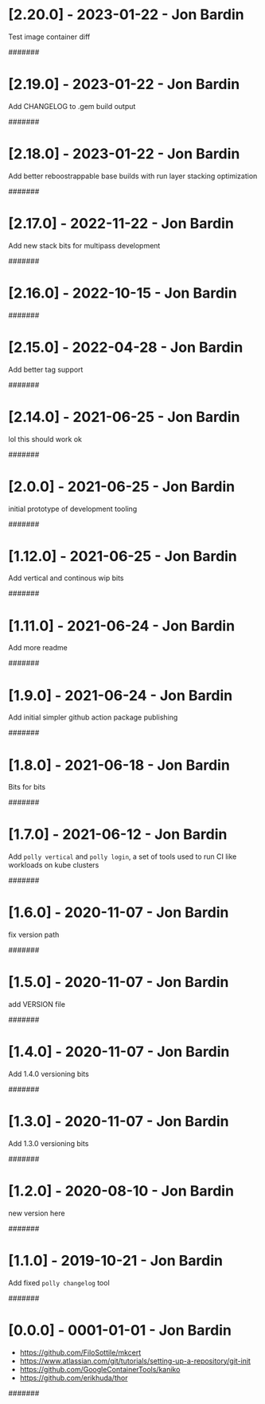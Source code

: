 # [2.20.0] - 2023-01-22 - Jon Bardin

Test image container diff

#######

# [2.19.0] - 2023-01-22 - Jon Bardin

Add CHANGELOG to .gem build output

#######

# [2.18.0] - 2023-01-22 - Jon Bardin

Add better reboostrappable base builds with run layer stacking optimization

#######

# [2.17.0] - 2022-11-22 - Jon Bardin

Add new stack bits for multipass development

#######

# [2.16.0] - 2022-10-15 - Jon Bardin



#######

# [2.15.0] - 2022-04-28 - Jon Bardin

Add better tag support

#######

# [2.14.0] - 2021-06-25 - Jon Bardin

lol this should work ok

#######

# [2.0.0] - 2021-06-25 - Jon Bardin

initial prototype of development tooling

#######

# [1.12.0] - 2021-06-25 - Jon Bardin

Add vertical and continous wip bits

#######

# [1.11.0] - 2021-06-24 - Jon Bardin

Add more readme

#######

# [1.9.0] - 2021-06-24 - Jon Bardin

Add initial simpler github action package publishing

#######

# [1.8.0] - 2021-06-18 - Jon Bardin

Bits for bits

#######

# [1.7.0] - 2021-06-12 - Jon Bardin

Add `polly vertical` and `polly login`, a set of tools used to run CI like workloads on kube clusters

#######

# [1.6.0] - 2020-11-07 - Jon Bardin

fix version path

#######

# [1.5.0] - 2020-11-07 - Jon Bardin

add VERSION file

#######

# [1.4.0] - 2020-11-07 - Jon Bardin

Add 1.4.0 versioning bits

#######

# [1.3.0] - 2020-11-07 - Jon Bardin

Add 1.3.0 versioning bits

#######

# [1.2.0] - 2020-08-10 - Jon Bardin

new version here

#######

# [1.1.0] - 2019-10-21 - Jon Bardin

Add fixed `polly changelog` tool

#######

# [0.0.0] - 0001-01-01 - Jon Bardin

* https://github.com/FiloSottile/mkcert
* https://www.atlassian.com/git/tutorials/setting-up-a-repository/git-init
* https://github.com/GoogleContainerTools/kaniko
* https://github.com/erikhuda/thor

#######
